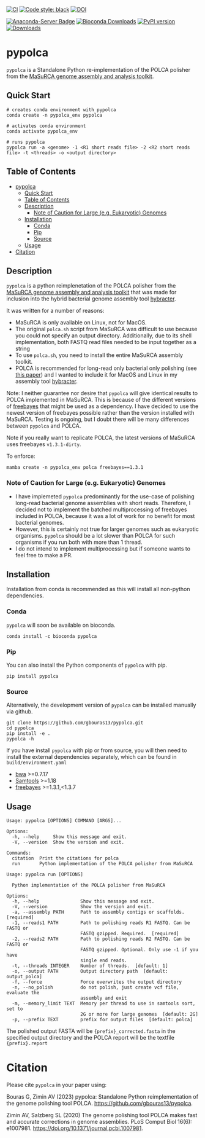 [![CI](https://github.com/gbouras13/pypolca/actions/workflows/ci.yaml/badge.svg)](https://github.com/gbouras13/pypolca/actions/workflows/ci.yaml)
[![Code style: black](https://img.shields.io/badge/code%20style-black-000000.svg)](https://github.com/psf/black)
[![DOI](https://zenodo.org/badge/700722839.svg)](https://zenodo.org/badge/latestdoi/700722839)

[![Anaconda-Server Badge](https://anaconda.org/bioconda/pypolca/badges/version.svg)](https://anaconda.org/bioconda/pypolca)
[![Bioconda Downloads](https://img.shields.io/conda/dn/bioconda/pypolca)](https://img.shields.io/conda/dn/bioconda/pypolca)
[![PyPI version](https://badge.fury.io/py/pypolca.svg)](https://badge.fury.io/py/pypolca)
[![Downloads](https://static.pepy.tech/badge/pypolca)](https://pepy.tech/project/pypolca)


# pypolca

`pypolca` is a Standalone Python re-implementation of the POLCA polisher from the [MaSuRCA genome assembly and analysis toolkit](https://github.com/alekseyzimin/masurca).

## Quick Start

```
# creates conda environment with pypolca 
conda create -n pypolca_env pypolca

# activates conda environment
conda activate pypolca_env

# runs pypolca
pypolca run -a <genome> -1 <R1 short reads file> -2 <R2 short reads file> -t <threads> -o <output directory> 
```

## Table of Contents
- [pypolca](#pypolca)
  - [Quick Start](#quick-start)
  - [Table of Contents](#table-of-contents)
  - [Description](#description)
    - [Note of Caution for Large (e.g. Eukaryotic) Genomes](#note-of-caution-for-large-eg-eukaryotic-genomes)
  - [Installation](#installation)
    - [Conda](#conda)
    - [Pip](#pip)
    - [Source](#source)
  - [Usage](#usage)
- [Citation](#citation)

## Description

`pypolca` is a python reimplenetation of the POLCA polisher from the [MaSuRCA genome assembly and analysis toolkit](https://github.com/alekseyzimin/masurca) that was made for inclusion into the hybrid bacterial genome assembly tool [hybracter](https://github.com/gbouras13/hybracter).

It was written for a number of reasons:

* MaSuRCA is only available on Linux, not for MacOS.
* The original `polca.sh` script from MaSuRCA was difficult to use because you could not specify an output directory. Additionally, due to its shell implementation, both FASTQ read files needed to be input together as a string
* To use `polca.sh`, you need to install the entire MaSuRCA assembly toolkit.
* POLCA is recommended for long-read only bacterial only polishing (see [this paper](https://doi.org/10.1371/journal.pcbi.1010905)) and I wanted to include it for MacOS and Linux in my assembly tool [hybracter](https://github.com/gbouras13/hybracter).

Note: I neither guarantee nor desire that `pypolca` will give identical results to POLCA implemented in MaSuRCA. This is because of the different versions of [freebayes](https://github.com/freebayes/freebayes) that might be used as a dependency. I have decided to use the newest version of freebayes possible rather than the version installed with MaSuRCA. Testing is ongoing, but I doubt there will be many differences between `pypolca` and POLCA.

Note if you really want to replicate POLCA, the latest versions of MaSuRCA uses freebayes `v1.3.1-dirty`.

To enforce:

```
mamba create -n pypolca_env polca freebayes==1.3.1
```

### Note of Caution for Large (e.g. Eukaryotic) Genomes

* I have implemeted `pypolca` predominantly for the use-case of polishing long-read bacterial genome assemblies with short reads. Therefore, I decided not to implement the batched multiprocessing of freebayes included in POLCA, because it was a lot of work for no benefit for most bacterial genomes. 
* However, this is certainly not true for larger genomes such as eukaryotic organisms. `pypolca` should be a lot slower than POLCA for such organisms if you run both with more than 1 thread. 
* I do not intend to implement multiprocessing but if someone wants to feel free to make a PR.


## Installation

Installation from conda is recommended as this will install all non-python dependencies.

### Conda

`pypolca` will soon be available on bioconda.

```
conda install -c bioconda pypolca
```

### Pip

You can also install the Python components of `pypolca` with pip.

```
pip install pypolca
```

### Source

Alternatively, the development version of `pypolca` can be installed manually via github.

```
git clone https://github.com/gbouras13/pypolca.git
cd pypolca
pip install -e .
pypolca -h
```

If you have install `pypolca` with pip or from source, you will then need to install the external dependencies separately, which can be found in `build/environment.yaml`

* [bwa](https://github.com/lh3/bwa) >=0.7.17
* [Samtools](https://github.com/samtools/samtools) >=1.18
* [freebayes](https://github.com/freebayes/freebayes) >=1.3.1,<1.3.7

## Usage

```
Usage: pypolca [OPTIONS] COMMAND [ARGS]...

Options:
  -h, --help     Show this message and exit.
  -V, --version  Show the version and exit.

Commands:
  citation  Print the citations for polca
  run       Python implementation of the POLCA polisher from MaSuRCA
```

```
Usage: pypolca run [OPTIONS]

  Python implementation of the POLCA polisher from MaSuRCA

Options:
  -h, --help               Show this message and exit.
  -V, --version            Show the version and exit.
  -a, --assembly PATH      Path to assembly contigs or scaffolds.  [required]
  -1, --reads1 PATH        Path to polishing reads R1 FASTQ. Can be FASTQ or
                           FASTQ gzipped. Required.  [required]
  -2, --reads2 PATH        Path to polishing reads R2 FASTQ. Can be FASTQ or
                           FASTQ gzipped. Optional. Only use -1 if you have
                           single end reads.
  -t, --threads INTEGER    Number of threads.  [default: 1]
  -o, --output PATH        Output directory path  [default: output_polca]
  -f, --force              Force overwrites the output directory
  -n, --no_polish          do not polish, just create vcf file, evaluate the
                           assembly and exit
  -m, --memory_limit TEXT  Memory per thread to use in samtools sort, set to
                           2G or more for large genomes  [default: 2G]
  -p, --prefix TEXT        prefix for output files  [default: polca]
```

The polished output FASTA will be `{prefix}_corrected.fasta` in the specified output directory and the POLCA report will be the textfile `{prefix}.report`

# Citation

Please cite `pypolca` in your paper using:

Bouras G, Zimin AV (2023) pypolca: Standalone Python reimplementation of the genome polishing tool POLCA. https://github.com/gbouras13/pypolca. 

Zimin AV, Salzberg SL (2020) The genome polishing tool POLCA makes fast and accurate corrections in genome assemblies. PLoS Comput Biol 16(6): e1007981. https://doi.org/10.1371/journal.pcbi.1007981.

